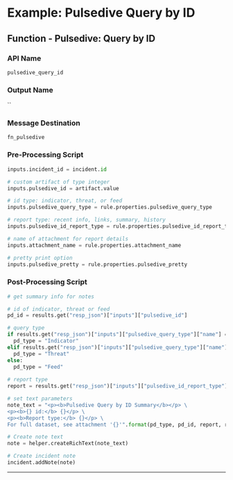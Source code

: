 <!--
    DO NOT MANUALLY EDIT THIS FILE
    THIS FILE IS AUTOMATICALLY GENERATED WITH resilient-sdk codegen
    Generated with resilient-sdk v51.0.5.0.1475
-->

# Example: Pulsedive Query by ID

## Function - Pulsedive: Query by ID

### API Name
`pulsedive_query_id`

### Output Name
``

### Message Destination
`fn_pulsedive`

### Pre-Processing Script
```python
inputs.incident_id = incident.id

# custom artifact of type integer
inputs.pulsedive_id = artifact.value

# id type: indicator, threat, or feed
inputs.pulsedive_query_type = rule.properties.pulsedive_query_type

# report type: recent info, links, summary, history 
inputs.pulsedive_id_report_type = rule.properties.pulsedive_id_report_type

# name of attachment for report details
inputs.attachment_name = rule.properties.attachment_name

# pretty print option
inputs.pulsedive_pretty = rule.properties.pulsedive_pretty
```

### Post-Processing Script
```python
# get summary info for notes

# id of indicator, threat or feed
pd_id = results.get("resp_json")["inputs"]["pulsedive_id"]

# query type
if results.get("resp_json")["inputs"]["pulsedive_query_type"]["name"] == "Indicator":
  pd_type = "Indicator"
elif results.get("resp_json")["inputs"]["pulsedive_query_type"]["name"] == "Threat":
  pd_type = "Threat"
else:
  pd_type = "Feed"
  
# report type
report = results.get("resp_json")["inputs"]["pulsedive_id_report_type"]["name"]

# set text parameters
note_text = "<p><b>Pulsedive Query by ID Summary</b></p> \
<p><b>{} id:</b> {}</p> \
<p><b>Report type:</b> {}</p> \
For full dataset, see attachment '{}'".format(pd_type, pd_id, report, results.get("att_name"))

# Create note text
note = helper.createRichText(note_text)

# Create incident note
incident.addNote(note)
```

---

